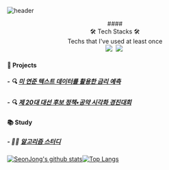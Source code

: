 ![header](https://capsule-render.vercel.app/api?type=waving&color=6667AB&height=250&section=header&text=SeonJong%20Yoo&fontSize=90&fontColor=ffffff6&animation=fadeIn&fontAlignY=38&desc=%20&descAlignY=62&descAlign=62)


<div align="center">
  #### <center>🛠 Tech Stacks 🛠</br>
Techs that I've used at least once<br/>
<img src="https://img.shields.io/badge/Python-3766AB?style=flat-square&logo=Python&logoColor=white"/></a>&nbsp <img src="https://img.shields.io/badge/MySQL-4479A1?style=flat-square&logo=MySQL&logoColor=white"/></a>&nbsp
</div>

#### 📂 Projects
##### - 🔍 [미 연준 텍스트 데이터를 활용한 금리 예측](https://github.com/Trailblazer-Yoo/project_interest_rate)
##### - 🔍 [제 20대 대선 후보 정책•공약 시각화 경진대회](https://github.com/Trailblazer-Yoo/stl_promise_Visualization)

#### 📚 Study
##### - 🧑‍💻 [알고리즘 스터디](https://github.com/Trailblazer-Yoo/Algorithm_Study)
[![SeonJong's github stats](https://github-readme-stats.vercel.app/api?username=Trailblazer-Yoo)](https://github.com/Trailblazer-Yoo&show_icons=true&theme=tokyonight)[![Top Langs](https://github-readme-stats.vercel.app/api/top-langs/?username=Trailblazer-Yoo&layout=compact)](https://github.com/Trailblazer-Yoo/github-readme-stats)


<!--
**Trailblazer-Yoo/Trailblazer-Yoo** is a ✨ _special_ ✨ repository because its `README.md` (this file) appears on your GitHub profile.

Here are some ideas to get you started:

- 🔭 I’m currently working on ...
- 🌱 I’m currently learning ...
- 👯 I’m looking to collaborate on ...
- 🤔 I’m looking for help with ...
- 💬 Ask me about ...
- 📫 How to reach me: ...
- 😄 Pronouns: ...
- ⚡ Fun fact: ...
-->
